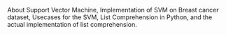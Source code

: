 
About Support Vector Machine, Implementation of SVM on Breast cancer dataset, Usecases for the SVM, List Comprehension in Python, and the actual implementation of list comprehension.
